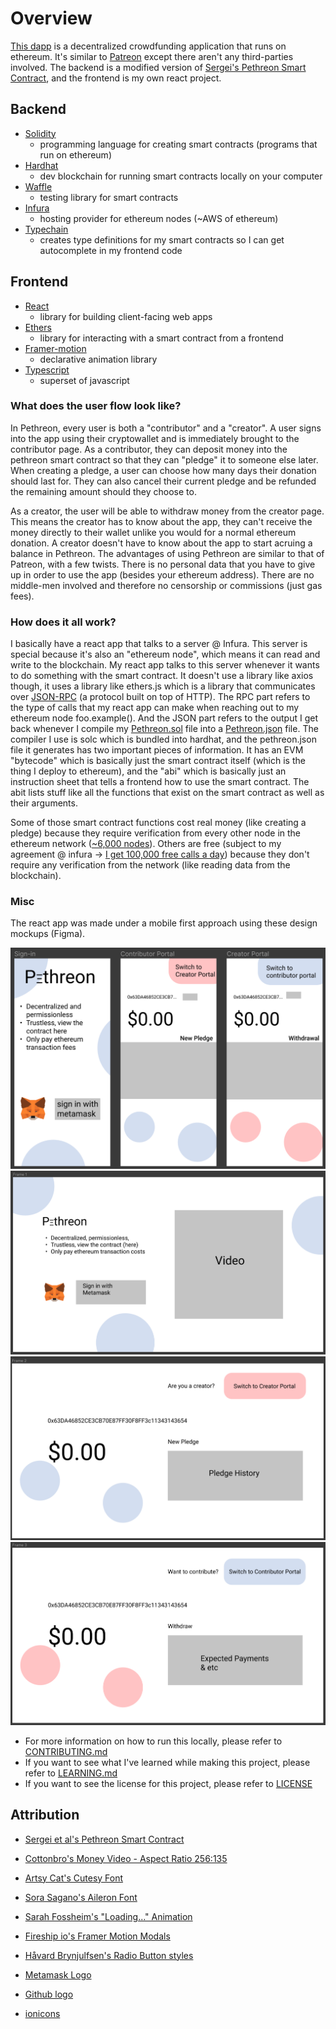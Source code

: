 # Overview

[This dapp](https://github.com/Chris56974/Pethreon) is a decentralized crowdfunding application that runs on ethereum. It's similar to [Patreon](https://www.patreon.com/) except there aren't any third-parties involved. The backend is a modified version of [Sergei's Pethreon Smart Contract](https://github.com/s-tikhomirov/pethreon), and the frontend is my own react project.

## Backend

- [Solidity](https://docs.soliditylang.org/)
  - programming language for creating smart contracts (programs that run on ethereum)
- [Hardhat](https://hardhat.org/)
  - dev blockchain for running smart contracts locally on your computer
- [Waffle](https://getwaffle.io/)
  - testing library for smart contracts
- [Infura](https://infura.io/)
  - hosting provider for ethereum nodes (~AWS of ethereum)
- [Typechain](https://github.com/dethcrypto/TypeChain)
  - creates type definitions for my smart contracts so I can get autocomplete in my frontend code

## Frontend

- [React](https://reactjs.org/)
  - library for building client-facing web apps
- [Ethers](https://docs.ethers.io/v5/)
  - library for interacting with a smart contract from a frontend
- [Framer-motion](https://www.framer.com/motion/)
  - declarative animation library
- [Typescript](https://www.typescriptlang.org/)
  - superset of javascript

### What does the user flow look like?

In Pethreon, every user is both a "contributor" and a "creator". A user signs into the app using their cryptowallet and is immediately brought to the contributor page. As a contributor, they can deposit money into the pethreon smart contract so that they can "pledge" it to someone else later. When creating a pledge, a user can choose how many days their donation should last for. They can also cancel their current pledge and be refunded the remaining amount should they choose to. 

As a creator, the user will be able to withdraw money from the creator page. This means the creator has to know about the app, they can't receive the money directly to their wallet unlike you would for a normal ethereum donation. A creator doesn't have to know about the app to start acruing a balance in Pethreon. The advantages of using Pethreon are similar to that of Patreon, with a few twists. There is no personal data that you have to give up in order to use the app (besides your ethereum address). There are no middle-men involved and therefore no censorship or commissions (just gas fees). 

### How does it all work?

I basically have a react app that talks to a server @ Infura. This server is special because it's also an "ethereum node", which means it can read and write to the blockchain. My react app talks to this server whenever it wants to do something with the smart contract. It doesn't use a library like axios though, it uses a library like ethers.js which is a library that communicates over [JSON-RPC](https://en.wikipedia.org/wiki/JSON-RPC) (a protocol built on top of HTTP). The RPC part refers to the type of calls that my react app can make when reaching out to my ethereum node foo.example(). And the JSON part refers to the output I get back whenever I compile my [Pethreon.sol](https://github.com/Chris56974/Pethreon/blob/main/packages/backend/contracts/Pethreon.sol) file into a [Pethreon.json](https://github.com/Chris56974/Pethreon/blob/main/packages/backend/deployments/localhost/Pethreon.json) file. The compiler I use is solc which is bundled into hardhat, and the pethreon.json file it generates has two important pieces of information. It has an EVM "bytecode" which is basically just the smart contract itself (which is the thing I deploy to ethereum), and the "abi" which is basically just an instruction sheet that tells a frontend how to use the smart contract. The abit lists stuff like all the functions that exist on the smart contract as well as their arguments.

Some of those smart contract functions cost real money (like creating a pledge) because they require verification from every other node in the ethereum network ([~6,000 nodes](https://www.ethernodes.org/history)). Others are free (subject to my agreement @ infura -> [I get 100,000 free calls a day](https://infura.io/pricing)) because they don't require any verification from the network (like reading data from the blockchain).

### Misc 

The react app was made under a mobile first approach using these design mockups (Figma). 

![Pethreon Mobile Mockup](https://github.com/Chris56974/Pethreon/blob/main/design/pethreon_mobile.png)
![Pethreon Desktop 1](https://github.com/Chris56974/Pethreon/blob/main/design/pethreon_desktop_1.png)
![Pethreon Desktop 2](https://github.com/Chris56974/Pethreon/blob/main/design/pethreon_desktop_2.png)
![Pethreon Desktop 3](https://github.com/Chris56974/Pethreon/blob/main/design/pethreon_desktop_3.png)

- For more information on how to run this locally, please refer to [CONTRIBUTING.md](https://github.com/Chris56974/Pethreon/blob/main/CONTRIBUTING.md)
- If you want to see what I've learned while making this project, please refer to [LEARNING.md](https://github.com/Chris56974/Pethreon/blob/main/LEARNING.md) 
- If you want to see the license for this project, please refer to [LICENSE](https://github.com/Chris56974/Pethreon/blob/main/LICENSE)

## Attribution

- [Sergei et al's Pethreon Smart Contract](https://github.com/s-tikhomirov/pethreon)

- [Cottonbro's Money Video - Aspect Ratio 256:135](https://www.pexels.com/video/hands-hand-rich-green-3943965/)

- [Artsy Cat's Cutesy Font](https://www.dafont.com/cutesy.font)

- [Sora Sagano's Aileron Font](https://fontsarena.com/aileron-by-sora-sagano/)

- [Sarah Fossheim's "Loading..." Animation](https://fossheim.io/writing/posts/react-text-splitting-animations/)

- [Fireship io's Framer Motion Modals](https://www.youtube.com/watch?v=SuqU904ZHA4&t=576s)

- [Håvard Brynjulfsen's Radio Button styles](https://codepen.io/havardob/pen/dyYXBBr)

- [Metamask Logo](https://github.com/MetaMask/brand-resources)

- [Github logo](https://github.com/logos)

- [ionicons](https://ionic.io/ionicons)